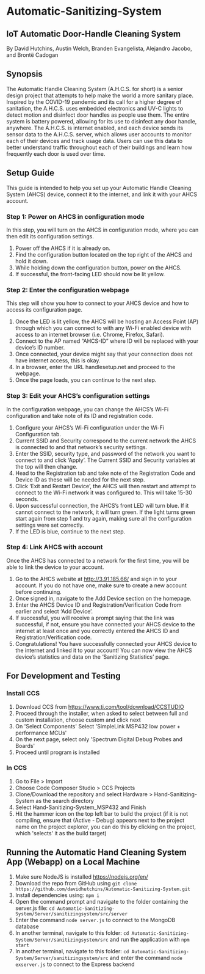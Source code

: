 # Automatic-Sanitizing-System
## IoT Automatic Door-Handle Cleaning System

By David Hutchins, Austin Welch, Branden Evangelista, Alejandro Jacobo, and Brontë Cadogan

## Synopsis
The Automatic Handle Cleaning System (A.H.C.S. for short) is a senior design project that attempts to help make the world a more sanitary place. Inspired by the COVID-19 pandemic and its call for a higher degree of sanitation, the A.H.C.S. uses embedded electronics and UV-C lights to detect motion and disinfect door handles as people use them. The entire system is battery powered, allowing for its use to disinfect any door handle, anywhere. The A.H.C.S. is internet enabled, and each device sends its sensor data to the A.H.C.S. server, which allows user accounts to monitor each of their devices and track usage data. Users can use this data to better understand traffic throughout each of their buildings and learn how frequently each door is used over time. 

## Setup Guide
This guide is intended to help you set up your Automatic Handle Cleaning System (AHCS) device, connect it to the internet, and link it with your AHCS account. 

### Step 1: Power on AHCS in configuration mode
In this step, you will turn on the AHCS in configuration mode, where you can then edit its configuration settings. 
1.	Power off the AHCS if it is already on.
2.	Find the configuration button located on the top right of the AHCS and hold it down.
3.	While holding down the configuration button, power on the AHCS.
4.	If successful, the front-facing LED should now be lit yellow.
 
### Step 2: Enter the configuration webpage
This step will show you how to connect to your AHCS device and how to access its configuration page. 
1.	Once the LED is lit yellow, the AHCS will be hosting an Access Point (AP) through which you can connect to with any Wi-Fi enabled device with access to an internet browser (i.e. Chrome, Firefox, Safari).
2.	Connect to the AP named “AHCS-ID” where ID will be replaced with your device’s ID number. 
3.	Once connected, your device might say that your connection does not have internet access, this is okay. 
4.	In a browser, enter the URL handlesetup.net and proceed to the webpage. 
5.	Once the page loads, you can continue to the next step. 

### Step 3: Edit your AHCS’s configuration settings
In the configuration webpage, you can change the AHCS’s Wi-Fi configuration and take note of its ID and registration code. 
1.	Configure your AHCS’s Wi-Fi configuration under the Wi-Fi Configuration tab.
2.	Current SSID and Security correspond to the current network the AHCS is connected to and that network’s security settings.
3.	Enter the SSID, security type, and password of the network you want to connect to and click ‘Apply’. The Current SSID and Security variables at the top will then change.
4.	Head to the Registration tab and take note of the Registration Code and Device ID as these will be needed for the next step.
5.	Click ‘Exit and Restart Device’, the AHCS will then restart and attempt to connect to the Wi-Fi network it was configured to. This will take 15-30 seconds. 
6.	Upon successful connection, the AHCS’s front LED will turn blue. If it cannot connect to the network, it will turn green. If the light turns green start again from step 1 and try again, making sure all the configuration settings were set correctly. 
7.	If the LED is blue, continue to the next step. 

### Step 4: Link AHCS with account
Once the AHCS has connected to a network for the first time, you will be able to link the device to your account.
1.	Go to the AHCS website at http://3.91.185.66/ and sign in to your account. If you do not have one, make sure to create a new account before continuing. 
2.	Once signed in, navigate to the Add Device section on the homepage. 
3.	Enter the AHCS Device ID and Registration/Verification Code from earlier and select ‘Add Device’. 
4.	If successful, you will receive a prompt saying that the link was successful, if not, ensure you have connected your AHCS device to the internet at least once and you correctly entered the AHCS ID and Registration/Verification code. 
5.	Congratulations! You have successfully connected your AHCS device to the internet and linked it to your account! You can now view the AHCS device’s statistics and data on the ‘Sanitizing Statistics’ page. 

## For Development and Testing
### Install CCS
1. Download CCS from https://www.ti.com/tool/download/CCSTUDIO
2. Proceed through the installer, when asked to select between full and custom installation, choose custom and click next
3. On 'Select Components' Select 'SimpleLink MSP432 low power + performance MCUs'
4. On the next page, select only 'Spectrum Digital Debug Probes and Boards'
5. Proceed until program is installed

### In CCS
1. Go to File > Import 
2. Choose Code Composer Studio > CCS Projects
3. Clone/Download the repository and select Hardware > Hand-Sanitizing-System as the search directory
4. Select Hand-Sanitizing-System_MSP432 and Finish
5. Hit the hammer icon on the top left bar to build the project (if it is not compiling, ensure that (Active - Debug) appears next to the project name on the project explorer, you can do this by clicking on the project, which 'selects' it as the build target)

## Running the Automatic Hand Cleaning System App (Webapp) on a Local Machine
1. Make sure NodeJS is installed https://nodejs.org/en/
2. Download the repo from GitHub using 
    `git clone https://github.com/davidhutchins/Automatic-Sanitizing-System.git`
3. Install dependencies using: `npm i`
4. Open the command prompt and navigate to the folder containing the server.js file:
   `cd Automatic-Sanitizing-System/Server/sanitizingsystem/src/server`
5. Enter the command `node server.js` to connect to the MongoDB database
6. In another terminal, navigate to this folder:
   `cd Automatic-Sanitizing-System/Server/sanitizingsystem/src`
and run the application with `npm start`
7. In another terminal, navigate to this folder:
   `cd Automatic-Sanitizing-System/Server/sanitizingsystem/src`
and enter the command `node exserver.js` to connect to the Express backend
